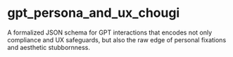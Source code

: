 # gpt_persona_and_ux_chougi
A formalized JSON schema for GPT interactions that encodes not only compliance and UX safeguards, but also the raw edge of personal fixations and aesthetic stubbornness.
